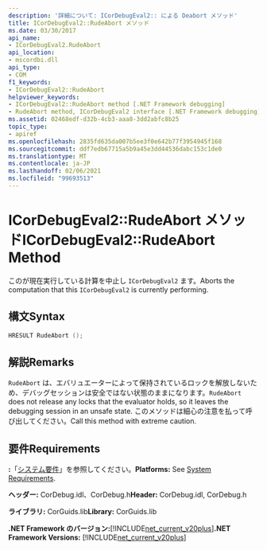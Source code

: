 ```yaml
---
description: '詳細について: ICorDebugEval2:: による Deabort メソッド'
title: ICorDebugEval2::RudeAbort メソッド
ms.date: 03/30/2017
api_name:
- ICorDebugEval2.RudeAbort
api_location:
- mscordbi.dll
api_type:
- COM
f1_keywords:
- ICorDebugEval2::RudeAbort
helpviewer_keywords:
- ICorDebugEval2::RudeAbort method [.NET Framework debugging]
- RudeAbort method, ICorDebugEval2 interface [.NET Framework debugging]
ms.assetid: 02468edf-d32b-4cb3-aaa8-3dd2abfc8b25
topic_type:
- apiref
ms.openlocfilehash: 2835fd635da007b5ee3f0e642b77f3954945f168
ms.sourcegitcommit: ddf7edb67715a5b9a45e3dd44536dabc153c1de0
ms.translationtype: MT
ms.contentlocale: ja-JP
ms.lasthandoff: 02/06/2021
ms.locfileid: "99693513"
---
```

# <a name="icordebugeval2rudeabort-method"></a><span data-ttu-id="2e9bc-103">ICorDebugEval2::RudeAbort メソッド</span><span class="sxs-lookup"><span data-stu-id="2e9bc-103">ICorDebugEval2::RudeAbort Method</span></span>

<span data-ttu-id="2e9bc-104">このが現在実行している計算を中止し `ICorDebugEval2` ます。</span><span class="sxs-lookup"><span data-stu-id="2e9bc-104">Aborts the computation that this `ICorDebugEval2` is currently performing.</span></span>  
  
## <a name="syntax"></a><span data-ttu-id="2e9bc-105">構文</span><span class="sxs-lookup"><span data-stu-id="2e9bc-105">Syntax</span></span>  
  
```cpp  
HRESULT RudeAbort ();  
```  
  
## <a name="remarks"></a><span data-ttu-id="2e9bc-106">解説</span><span class="sxs-lookup"><span data-stu-id="2e9bc-106">Remarks</span></span>  

 <span data-ttu-id="2e9bc-107">`RudeAbort` は、エバリュエーターによって保持されているロックを解放しないため、デバッグセッションは安全ではない状態のままになります。</span><span class="sxs-lookup"><span data-stu-id="2e9bc-107">`RudeAbort` does not release any locks that the evaluator holds, so it leaves the debugging session in an unsafe state.</span></span> <span data-ttu-id="2e9bc-108">このメソッドは細心の注意を払って呼び出してください。</span><span class="sxs-lookup"><span data-stu-id="2e9bc-108">Call this method with extreme caution.</span></span>  
  
## <a name="requirements"></a><span data-ttu-id="2e9bc-109">要件</span><span class="sxs-lookup"><span data-stu-id="2e9bc-109">Requirements</span></span>  

 <span data-ttu-id="2e9bc-110">**:**「[システム要件](../../get-started/system-requirements.md)」を参照してください。</span><span class="sxs-lookup"><span data-stu-id="2e9bc-110">**Platforms:** See [System Requirements](../../get-started/system-requirements.md).</span></span>  
  
 <span data-ttu-id="2e9bc-111">**ヘッダー:** CorDebug.idl、CorDebug.h</span><span class="sxs-lookup"><span data-stu-id="2e9bc-111">**Header:** CorDebug.idl, CorDebug.h</span></span>  
  
 <span data-ttu-id="2e9bc-112">**ライブラリ:** CorGuids.lib</span><span class="sxs-lookup"><span data-stu-id="2e9bc-112">**Library:** CorGuids.lib</span></span>  
  
 <span data-ttu-id="2e9bc-113">**.NET Framework のバージョン:**[!INCLUDE[net_current_v20plus](../../../../includes/net-current-v20plus-md.md)]</span><span class="sxs-lookup"><span data-stu-id="2e9bc-113">**.NET Framework Versions:** [!INCLUDE[net_current_v20plus](../../../../includes/net-current-v20plus-md.md)]</span></span>
